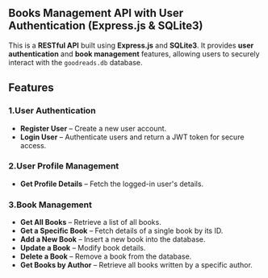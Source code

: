 ## Books Management API with User Authentication (Express.js & SQLite3)

This is a **RESTful API** built using **Express.js** and **SQLite3**. It provides **user authentication** and **book management** features, allowing users to securely interact with the `goodreads.db` database.

## Features

### 1.User Authentication
- **Register User** – Create a new user account.
- **Login User** – Authenticate users and return a JWT token for secure access.

### 2.User Profile Management
- **Get Profile Details** – Fetch the logged-in user's details.

### 3.Book Management
- **Get All Books** – Retrieve a list of all books.
- **Get a Specific Book** – Fetch details of a single book by its ID.
- **Add a New Book** – Insert a new book into the database.
- **Update a Book** – Modify book details.
- **Delete a Book** – Remove a book from the database.
- **Get Books by Author** – Retrieve all books written by a specific author.
